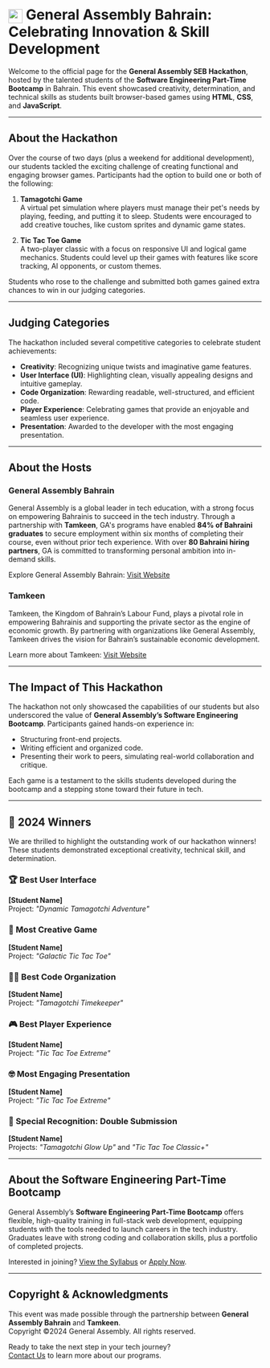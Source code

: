 # <img src="https://d9hhrg4mnvzow.cloudfront.net/learn.generalassemb.ly/bahrain/793544b9-ga-cog_1000000000000000000028.png" style="height:1em; vertical-align:middle;" /> General Assembly Bahrain: Celebrating Innovation & Skill Development

Welcome to the official page for the **General Assembly SEB Hackathon**, hosted by the talented students of the **Software Engineering Part-Time Bootcamp** in Bahrain. This event showcased creativity, determination, and technical skills as students built browser-based games using **HTML**, **CSS**, and **JavaScript**.

---

## About the Hackathon

Over the course of two days (plus a weekend for additional development), our students tackled the exciting challenge of creating functional and engaging browser games. Participants had the option to build one or both of the following:

1. **Tamagotchi Game**  
   A virtual pet simulation where players must manage their pet's needs by playing, feeding, and putting it to sleep. Students were encouraged to add creative touches, like custom sprites and dynamic game states.

2. **Tic Tac Toe Game**  
   A two-player classic with a focus on responsive UI and logical game mechanics. Students could level up their games with features like score tracking, AI opponents, or custom themes.

Students who rose to the challenge and submitted both games gained extra chances to win in our judging categories.

---

## Judging Categories

The hackathon included several competitive categories to celebrate student achievements:

- **Creativity**: Recognizing unique twists and imaginative game features.
- **User Interface (UI)**: Highlighting clean, visually appealing designs and intuitive gameplay.
- **Code Organization**: Rewarding readable, well-structured, and efficient code.
- **Player Experience**: Celebrating games that provide an enjoyable and seamless user experience.
- **Presentation**: Awarded to the developer with the most engaging presentation.

---

## About the Hosts

### General Assembly Bahrain
General Assembly is a global leader in tech education, with a strong focus on empowering Bahrainis to succeed in the tech industry. Through a partnership with **Tamkeen**, GA's programs have enabled **84% of Bahraini graduates** to secure employment within six months of completing their course, even without prior tech experience. With over **80 Bahraini hiring partners**, GA is committed to transforming personal ambition into in-demand skills.

Explore General Assembly Bahrain: [Visit Website](https://learn.generalassemb.ly/bahrain/)

### Tamkeen
Tamkeen, the Kingdom of Bahrain’s Labour Fund, plays a pivotal role in empowering Bahrainis and supporting the private sector as the engine of economic growth. By partnering with organizations like General Assembly, Tamkeen drives the vision for Bahrain’s sustainable economic development.

Learn more about Tamkeen: [Visit Website](https://www.tamkeen.bh)

---

## The Impact of This Hackathon

The hackathon not only showcased the capabilities of our students but also underscored the value of **General Assembly’s Software Engineering Bootcamp**. Participants gained hands-on experience in:
- Structuring front-end projects.
- Writing efficient and organized code.
- Presenting their work to peers, simulating real-world collaboration and critique.

Each game is a testament to the skills students developed during the bootcamp and a stepping stone toward their future in tech.

---

## 🎉 2024 Winners

We are thrilled to highlight the outstanding work of our hackathon winners! These students demonstrated exceptional creativity, technical skill, and determination.

### 🏆 Best User Interface
**[Student Name]**  
Project: *"Dynamic Tamagotchi Adventure"*  

### 🎨 Most Creative Game
**[Student Name]**  
Project: *"Galactic Tic Tac Toe"*  

### 👩‍💻 Best Code Organization
**[Student Name]**  
Project: *"Tamagotchi Timekeeper"*  

### 🎮 Best Player Experience
**[Student Name]**  
Project: *"Tic Tac Toe Extreme"*  

### 🤓 Most Engaging Presentation
**[Student Name]**  
Project: *"Tic Tac Toe Extreme"*  

### 🌟 Special Recognition: Double Submission
**[Student Name]**  
Projects: *"Tamagotchi Glow Up"* and *"Tic Tac Toe Classic+"*  

---

## About the Software Engineering Part-Time Bootcamp

General Assembly’s **Software Engineering Part-Time Bootcamp** offers flexible, high-quality training in full-stack web development, equipping students with the tools needed to launch careers in the tech industry. Graduates leave with strong coding and collaboration skills, plus a portfolio of completed projects.

Interested in joining? [View the Syllabus](https://learn.generalassemb.ly/bahrain/) or [Apply Now](https://learn.generalassemb.ly/bahrain/).

---

## Copyright & Acknowledgments

This event was made possible through the partnership between **General Assembly Bahrain** and **Tamkeen**.  
Copyright ©2024 General Assembly. All rights reserved.  

Ready to take the next step in your tech journey?  
[Contact Us](mailto:middle.east@generalassemb.ly) to learn more about our programs.
